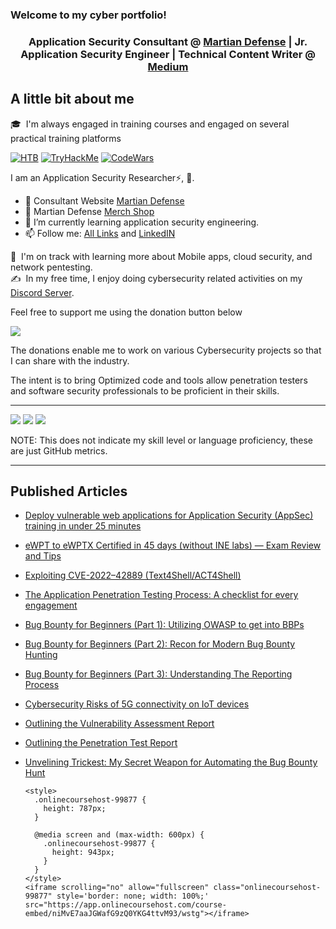 ### Welcome to my cyber portfolio!


<h3 align="center">Application Security Consultant @ <a href='https://martiandefense.llc'>Martian Defense</a> | Jr. Application Security Engineer | Technical Content Writer @ <a href='https://martian1337.medium.com'> Medium</a></h3>

## A little bit about me

🎓 &nbsp;I'm always engaged in training courses and engaged on several practical training platforms

[![HTB](https://www.hackthebox.eu/badge/image/273994)](https://app.hackthebox.com/profile/273994)
[![TryHackMe](https://tryhackme-badges.s3.amazonaws.com/Martian1337.png)](https://tryhackme.com/p/Martian1337)
[![CodeWars](https://www.codewars.com/users/Martian1337/badges/large)](https://www.codewars.com/users/Martian1337)


I am an Application Security Researcher⚡, 🤗.

- 💟 Consultant Website [Martian Defense](https://martiandefense.llc/)
- 🔭 Martian Defense [Merch Shop](https://shop.martiandefense.llc/)
- 🌱 I’m currently learning application security engineering.
- 📫 Follow me: [All Links](https://links.martiandefense.llc) and [LinkedIN](https://www.linkedin.com/in/dion-rupert-jr?trk=profile-badge)


🌱 &nbsp;I'm on track with learning more about Mobile apps, cloud security, and network pentesting.\
✍️ &nbsp;In my free time, I enjoy doing cybersecurity related activities on my [Discord Server](https://discord.com/servers/martian-defense-cyber-team-cybersecurity-966495228385198150).

Feel free to support me using the donation button below

<a target="_blank" href="https://donorbox.org/martian-defense"><img src="https://donorbox.org/images/png-donate/button-medium-blue.png" /></a>


The donations enable me to work on various Cybersecurity projects so that I can share with the industry.

The intent is to bring Optimized code and tools allow penetration testers and software security professionals to be proficient in their skills.

---

![](http://github-profile-summary-cards.vercel.app/api/cards/profile-details?username=martian1337&theme=zenburn)
![](http://github-profile-summary-cards.vercel.app/api/cards/repos-per-language?username=martian1337&theme=zenburn)
![](http://github-profile-summary-cards.vercel.app/api/cards/productive-time?username=martian1337&theme=zenburn&utcOffset=8)

NOTE: This does not indicate my skill level or language proficiency, these are just GitHub metrics.

---

## Published Articles

<!-- Article-List:START -->
- [Deploy vulnerable web applications for Application Security (AppSec) training in under 25 minutes](https://systemweakness.com/deploy-vulnerable-web-applications-for-application-security-appsec-training-in-under-30-minutes-1554585ccd74)
- [eWPT to eWPTX Certified in 45 days (without INE labs) — Exam Review and Tips](https://systemweakness.com/ewpt-to-ewptx-certified-in-45-days-without-ine-labs-22d4e64da57b)
- [Exploiting CVE-2022–42889 (Text4Shell/ACT4Shell)](https://systemweakness.com/walkthrough-of-exploiting-cve-2022-42889-text4shell-act4shell-558b37fbc273)
- [The Application Penetration Testing Process: A checklist for every engagement](https://systemweakness.com/the-application-penetration-testing-process-a-checklist-for-every-engagement-d89e9f4dfd9c)
- [Bug Bounty for Beginners (Part 1): Utilizing OWASP to get into BBPs](https://read.martiandefense.llc/bug-bounty-for-beginners-part-1-utilizing-owasp-to-get-into-bbps-ceda80e75434)
- [Bug Bounty for Beginners (Part 2): Recon for Modern Bug Bounty Hunting](https://read.martiandefense.llc/bug-bounty-for-beginners-part-2-recon-for-modern-bug-bounty-hunting-fdd40a6289a4)
- [Bug Bounty for Beginners (Part 3): Understanding The Reporting Process](https://read.martiandefense.llc/bug-bounty-for-beginners-part-3-understanding-the-reporting-process-b5e96d76e878)
- [Cybersecurity Risks of 5G connectivity on IoT devices](https://read.martiandefense.llc/cybersecurity-risks-of-5g-connectivity-on-iot-devices-4ca4e70863cd)
- [Outlining the Vulnerability Assessment Report](https://medium.com/martian-defense/outlining-the-vulnerability-assessment-report-da3d6ed93863)
- [Outlining the Penetration Test Report](https://medium.com/martian-defense/outlining-the-penetration-test-report-9078f7539e1b)
- [Unvelining Trickest: My Secret Weapon for Automating the Bug Bounty Hunt](https://read.martiandefense.llc/unveiling-trickest-my-secret-weapon-for-automating-the-bug-bounty-hunt-80e274863244)


      <style>
        .onlinecoursehost-99877 {
          height: 787px;
        }

        @media screen and (max-width: 600px) {
          .onlinecoursehost-99877 {
            height: 943px;
          }
        }
      </style>
      <iframe scrolling="no" allow="fullscreen" class="onlinecoursehost-99877" style='border: none; width: 100%;' src="https://app.onlinecoursehost.com/course-embed/niMvE7aaJGWafG9zQ0YKG4ttvM93/wstg"></iframe>
    

<!-- Article-List:END -->
